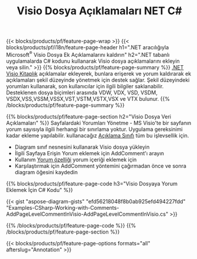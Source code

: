 ﻿---
title: Visio Dosya Açıklamaları NET C#
url: /tr/net/annotation/
description: Yalnızca birkaç satırlık C# koduyla Visio veri açıklamasını ekleyin veya kaldırın.
---
{{< blocks/products/pf/feature-page-wrap >}}
{{< blocks/products/pf/i18n/feature-page-header h1=".NET aracılığıyla Microsoft<sup>&reg;</sup> Visio Dosya Ek Açıklamalarını kaldırın" h2=".NET tabanlı uygulamalarda C# kodunu kullanarak Visio dosya açıklamalarını ekleyin veya silin." >}}
{{% blocks/products/pf/feature-page-summary %}}
[.NET Visio Kitaplık](/diagram/net/) açıklamalar ekleyerek, bunlara erişerek ve yorum kaldırarak ek açıklamaları şekil düzeyinde yönetmek için destek sağlar. Şekil düzeyindeki yorumları kullanarak, son kullanıcılar için ilgili bilgiler saklanabilir. Desteklenen dosya biçimleri arasında VDW, VDX, VSD, VSDM, VSDX,VSS,VSSM,VSSX,VST,VSTM,VSTX,VSX ve VTX bulunur.
{{% /blocks/products/pf/feature-page-summary %}}

{{% blocks/products/pf/feature-page-section h2="Visio Dosya Veri Açıklamaları" %}}
Sayfalardaki Yorumları Yönetme - MS Visio'te bir sayfanın yorum sayısıyla ilgili herhangi bir sınırlama yoktur. Uygulama gereksinimi kadar ekleme yapılabilir. kullanacağız [Açıklama Sınıfı](https://apireference.aspose.com/diagram/net/aspose.diagram/annotation) tüm bu işlevsellik için.

+ Diagram sınıf nesnesini kullanarak Visio dosya yükleyin
+ İlgili Sayfaya Erişin 
Yorum eklemek için AddComment'ı arayın
+ Kullanım [Yorum özelliği](https://apireference.aspose.com/diagram/net/aspose.diagram/annotation/properties/comment) yorum içeriği eklemek için 
+ Karşılaştırmak için AddComment yöntemini çağırmadan önce ve sonra diagram öğesini kaydedin

{{% blocks/products/pf/feature-page-code h3="Visio Dosyaya Yorum Eklemek İçin C# Kodu" %}}

{{< gist "aspose-diagram-gists" "efd56218048f8b0ab925efd494227fdd" "Examples-CSharp-Working-with-Comments-AddPageLevelCommentInVisio-AddPageLevelCommentInVisio.cs" >}}

{{% /blocks/products/pf/feature-page-code %}}
{{% /blocks/products/pf/feature-page-section %}}

{{< blocks/products/pf/feature-page-options formats="all" afterslug="Annotation" >}}